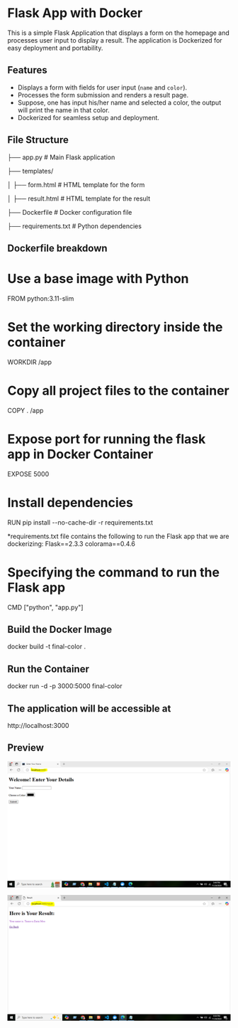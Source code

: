 # Flask App with Docker

This is a simple Flask Application that displays a form on the homepage and processes user input to display a result. The application is Dockerized for easy deployment and portability.

## Features
- Displays a form with fields for user input (`name` and `color`).
- Processes the form submission and renders a result page.
- Suppose, one has input his/her name and selected a color, the output will print the name in that color.
- Dockerized for seamless setup and deployment.

## File Structure

├── app.py # Main Flask application 

├── templates/ 

│ ├── form.html # HTML template for the form

│ ├── result.html # HTML template for the result 

├── Dockerfile # Docker configuration file  

├── requirements.txt # Python dependencies

## Dockerfile breakdown

# Use a base image with Python
FROM python:3.11-slim

# Set the working directory inside the container
WORKDIR /app

# Copy all project files to the container
COPY . /app

# Expose port for running the flask app in Docker Container
EXPOSE 5000

# Install dependencies
RUN pip install --no-cache-dir -r requirements.txt

*requirements.txt file contains the following to run the Flask app that we are dockerizing: 
Flask==2.3.3
colorama==0.4.6

# Specifying the command to run the Flask app
CMD ["python", "app.py"]


## Build the Docker Image
docker build -t final-color .

## Run the Container
docker run -d -p 3000:5000 final-color

## The application will be accessible at
http://localhost:3000

## Preview
![Preview of the Flask App](preview.PNG)


![Preview of the Flask App](result.PNG)
